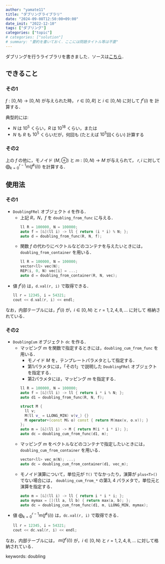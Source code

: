 ```yaml
---
author: "yamate11"
title: "ダブリングライブラリ"
date: "2024-09-08T12:50:00+09:00"
date_init: "2022-12-10"
tags: ["ダブリング"]
categories: ["topic"]
# categories: ["solution"]
# summary: "要約を書いておく．ここには問題タイトル等は不要" 
---
```


ダブリングを行うライブラリを書きました．ソースは[こちら](https://github.com/yamate11/compprog-clib/blob/master/doubling.cc)．

## できること

### その1

$f : [0, N) \to [0, N)$ が与えられた時，
$r \in [0, R]$ と $i \in [0, N)$ に対して
$f^{r}(i)$ を
計算する．

典型的には:

* $N$ は $10^5$ くらい，$R$ は $10^{18}$ くらい，または
* $N$ も $R$ も $10^5$ くらいだが，何回も (たとえば $10^5$回くらい)
  計算する

### その2

上の $f$ の他に，モノイド $(M, \oplus)$ と $m: [0, N) \to M$ が与えられて，
$r, i$ に対して
$\bigoplus_{k = 0}^{r - 1} m(f^{k}(i))$ を計算する．

## 使用法

### その1

* `DoublingFRel` オブジェクト `d` を作る．
  * 上記 $R$，$N$，$f$ を `doubling_from_func` に与える．
    ```cpp
    ll R = 100000, N = 100000;
    auto f = [&](ll i) -> ll { return (i * i) % N; };
    auto d = doubling_from_func(R, N, f);
    ```
  * 関数 $f$ の代わりにベクトルなどのコンテナを与えたいときには，`doubling_from_container` を用いる．
    ```cpp
    ll R = 100000, N = 100000;
    vector<ll> vec(N);
    REP(i, 0, N) vec[i] = ...;
    auto d = doubling_from_container(R, N, vec);
    ```  
* 値 $f^r(i)$ は，`d.val(r, i)` で取得できる．
  ```cpp
  ll r = 12345, i = 54321;
  cout << d.val(r, i) << endl;
  ```

なお，内部テーブルには，$f^{r}(i)$ が，$i \in [0, N)$ と
$r = 1, 2, 4, 8, \ldots$ に対して
格納されている．

### その2

* `DoublingCum` オブジェクト `dc` を作る．
  * マッピング $m$ を関数で指定するときには，`doubling_cum_from_func` を用いる．
    * モノイド $M$ を，テンプレートパラメタとして指定する．
    * 第1パラメタには，「その1」で説明した `DoublingFRel` オブジェクトを指定する．
    * 第2パラメタには，マッピング $m$ を指定する．
    ```cpp
    ll R = 100000, N = 100000;
    auto f = [&](ll i) -> ll { return i * i % N; };
    auto d1 = doubling_from_func(R, N, f);

    struct M {
      ll v;
      M(ll v_ = LLONG_MIN) v(v_) {}
      M operator+(const M& o) const { return M(max(v, o.v)); }
    };
    auto m = [&](ll i) -> M { return M(i * i * i); };
    auto dc = doubling_cum_from_func(d1, m);
    ```
  * マッピング $m$ をベクトルなどのコンテナで指定したいときには，`doubling_cum_from_container` を用いる．
    ```cpp
    vector<ll> vec_m(N); ...;
    auto dc = doubling_cum_from_container(d1, vec_m);
    ```
  * モノイド演算について，単位元が `T()` でなかったり，演算が `plus<T>()` でない場合には，
    `doubling_cum_from_*` の第3, 4 パラメタで，単位元と演算を指定する．
    ```cpp
    auto m = [&](ll i) -> ll { return i * i * i; };
    auto mymax = [](ll a, ll b) { return max(a, b); };
    auto dc = doubling_cum_from_func(d1, m, LLONG_MIN, mymax);
    ```
* 値 $\bigoplus_{k = 0}^{r - 1} m(f^{k}(i))$ は，`dc.val(r, i)` で取得できる．
  ```cpp
  ll r = 12345, i = 54321;
  cout << dc.val(r, i) << endl;
  ```

なお，内部テーブルには，
$m( f^{r}(i) )$ が，$i \in [0, N)$ と
$r = 1, 2, 4, 8, \ldots$ に対して格納されている．



keywords: doubling


